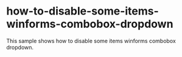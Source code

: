 # how-to-disable-some-items-winforms-combobox-dropdown
This sample shows how to disable some items winforms combobox dropdown.
